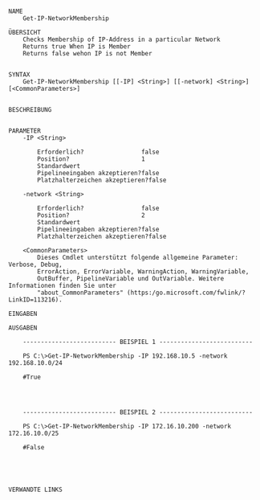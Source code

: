 ﻿```

NAME
    Get-IP-NetworkMembership
    
ÜBERSICHT
    Checks Membership of IP-Address in a particular Network
    Returns true When IP is Member
    Returns false wehon IP is not Member
    
    
SYNTAX
    Get-IP-NetworkMembership [[-IP] <String>] [[-network] <String>] [<CommonParameters>]
    
    
BESCHREIBUNG
    

PARAMETER
    -IP <String>
        
        Erforderlich?                false
        Position?                    1
        Standardwert                 
        Pipelineeingaben akzeptieren?false
        Platzhalterzeichen akzeptieren?false
        
    -network <String>
        
        Erforderlich?                false
        Position?                    2
        Standardwert                 
        Pipelineeingaben akzeptieren?false
        Platzhalterzeichen akzeptieren?false
        
    <CommonParameters>
        Dieses Cmdlet unterstützt folgende allgemeine Parameter: Verbose, Debug,
        ErrorAction, ErrorVariable, WarningAction, WarningVariable,
        OutBuffer, PipelineVariable und OutVariable. Weitere Informationen finden Sie unter 
        "about_CommonParameters" (https:/go.microsoft.com/fwlink/?LinkID=113216). 
    
EINGABEN
    
AUSGABEN
    
    -------------------------- BEISPIEL 1 --------------------------
    
    PS C:\>Get-IP-NetworkMembership -IP 192.168.10.5 -network 192.168.10.0/24
    
    #True
    
    
    
    
    -------------------------- BEISPIEL 2 --------------------------
    
    PS C:\>Get-IP-NetworkMembership -IP 172.16.10.200 -network 172.16.10.0/25
    
    #False
    
    
    
    
    
VERWANDTE LINKS



```


